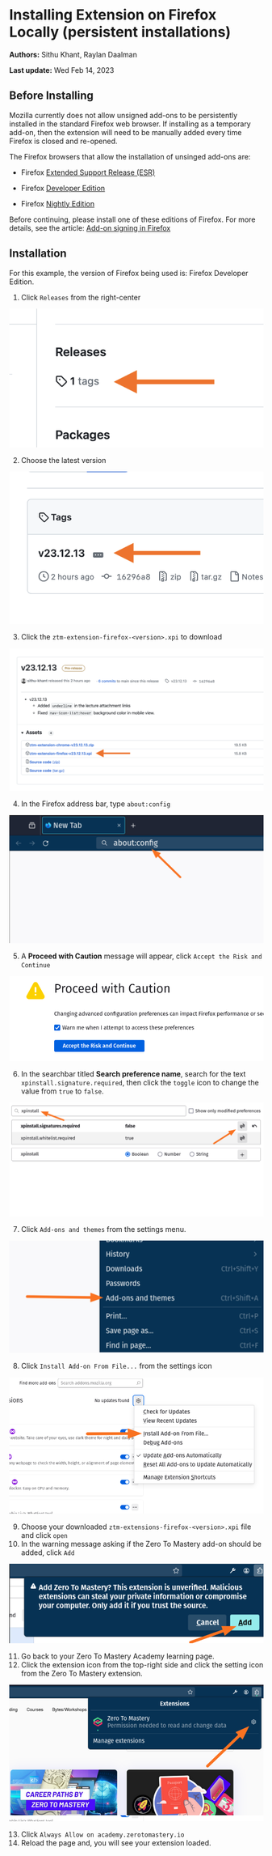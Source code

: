 # Installing Extension on Firefox Locally (persistent installations)

**Authors:** Sithu Khant, Raylan Daalman

**Last update:** Wed Feb 14, 2023

## Before Installing

Mozilla currently does not allow unsigned add-ons to be persistently installed in the standard Firefox web browser. If installing as a temporary add-on, then the extension will need to be manually added every time Firefox is closed and re-opened.

The Firefox browsers that allow the installation of unsinged add-ons are:

- Firefox [Extended Support Release (ESR)](https://www.mozilla.org/en-US/firefox/enterprise/)

- Firefox [Developer Edition](https://www.mozilla.org/firefox/developer/)

- Firefox [Nightly Edition](https://nightly.mozilla.org/)

Before continuing, please install one of these editions of Firefox. For more details, see the article: [Add-on signing in Firefox](https://support.mozilla.org/en-US/kb/add-on-signing-in-firefox)

## Installation

For this example, the version of Firefox being used is: Firefox Developer Edition.

1. Click `Releases` from the right-center

![](./images/f-esr-dev-nighlty-steps/f-step-1.png)

2. Choose the latest version

![](./images/f-esr-dev-nighlty-steps/f-step-2.png)

3. Click the `ztm-extension-firefox-<version>.xpi` to download

![](./images/f-esr-dev-nighlty-steps/f-step-3.png)

4. In the Firefox address bar, type  `about:config`

![](./images/f-esr-dev-nighlty-steps/f-step-4.png)

5. A **Proceed with Caution** message will appear, click `Accept the Risk and Continue`

![](./images/f-esr-dev-nighlty-steps/f-step-5.png)

6. In the searchbar titled **Search preference name**, search for the text `xpinstall.signature.required`, then click the `toggle` icon to change the value from `true` to `false`.

![](./images/f-esr-dev-nighlty-steps/f-step-6.png)

7. Click `Add-ons and themes` from the settings menu.

![](./images/f-esr-dev-nighlty-steps/f-step-7.png)

8. Click `Install Add-on From File...` from the settings icon

![](./images/f-esr-dev-nighlty-steps/f-step-8.png)

9. Choose your downloaded `ztm-extensions-firefox-<version>.xpi` file and click `open`
10. In the warning message asking if the Zero To Mastery add-on should be added, click `Add`

![](./images/f-esr-dev-nighlty-steps/f-step-10.png)

11. Go back to your Zero To Mastery Academy learning page.
12. Click the extension icon from the top-right side and click the setting icon from the Zero To Mastery extension.

![](./images/f-esr-dev-nighlty-steps/f-step-12.png)

13. Click `Always Allow on academy.zerotomastery.io`
14. Reload the page and, you will see your extension loaded.
